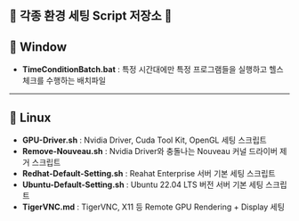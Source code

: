 ## 📄 각종 환경 세팅 Script 저장소 📄

## 📂 Window
- **TimeConditionBatch.bat** : 특정 시간대에만 특정 프로그램들을 실행하고 헬스체크를 수행하는 배치파일

---

## 📂 Linux
- **GPU-Driver.sh** : Nvidia Driver, Cuda Tool Kit, OpenGL 세팅 스크립트
- **Remove-Nouveau.sh** : Nvidia Driver와 충돌나는 Nouveau 커널 드라이버 제거 스크립트
- **Redhat-Default-Setting.sh** : Reahat Enterprise 서버 기본 세팅 스크립트
- **Ubuntu-Default-Setting.sh** : Ubuntu 22.04 LTS 버전 서버 기본 세팅 스크립트
- **TigerVNC.md** : TigerVNC, X11 등 Remote GPU Rendering + Display 세팅